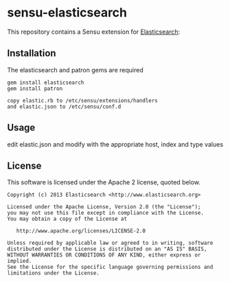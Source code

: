 # sensu-elasticsearch

This repository contains a Sensu extension for [Elasticsearch](http://elasticsearch.org):

## Installation

The elasticsearch and patron gems are required

    gem install elasticsearch
    gem install patron
    
    copy elastic.rb to /etc/sensu/extensions/handlers
    and elastic.json to /etc/sensu/conf.d

## Usage

   edit elastic.json
   and modify with the appropriate host, index and type values
   
## License

This software is licensed under the Apache 2 license, quoted below.

    Copyright (c) 2013 Elasticsearch <http://www.elasticsearch.org>

    Licensed under the Apache License, Version 2.0 (the "License");
    you may not use this file except in compliance with the License.
    You may obtain a copy of the License at

       http://www.apache.org/licenses/LICENSE-2.0

    Unless required by applicable law or agreed to in writing, software
    distributed under the License is distributed on an "AS IS" BASIS,
    WITHOUT WARRANTIES OR CONDITIONS OF ANY KIND, either express or implied.
    See the License for the specific language governing permissions and
    limitations under the License.
